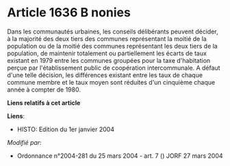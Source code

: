 # Article 1636 B nonies

Dans les communautés urbaines, les conseils délibérants peuvent décider, à la majorité des deux tiers des communes
représentant la moitié de la population ou de la moitié des communes représentant les deux tiers de la population, de
maintenir totalement ou partiellement les écarts de taux existant en 1979 entre les communes groupées pour la taxe
d'habitation perçue par l'établissement public de coopération intercommunale. A défaut d'une telle décision, les différences
existant entre les taux de chaque commune membre et le taux moyen sont réduites d'un cinquième chaque année à compter de
1980.

**Liens relatifs à cet article**

**Liens**:

  - HISTO: Edition du 1er janvier 2004

_Modifié par_:

  - Ordonnance n°2004-281 du 25 mars 2004 - art. 7 () JORF 27 mars 2004
